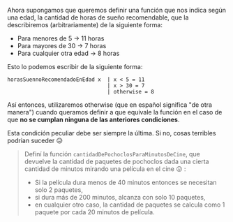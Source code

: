 Ahora supongamos que queremos definir una función que nos indica según una edad, la cantidad de horas de sueño recomendable, que la describiremos (arbitrariamente) de la siguiente forma:

* Para menores de 5 -> 11 horas
* Para mayores de 30 -> 7 horas
* Para cualquier otra edad -> 8 horas

Esto lo podemos escribir de la siguiente forma:

```
horasSuennoRecomendadoEnEdad x  | x < 5 = 11
                                | x > 30 = 7
                                | otherwise = 8
```

Así entonces, utilizaremos otherwise (que en español significa "de otra manera") cuando queramos definir a que equivale la función en el caso de que **no se cumplan ninguna de las anteriores condiciones**.

Esta condición peculiar debe ser siempre la última. Si no, cosas terribles podrian suceder :disappointed_relieved:

> Definí la función `cantidadDePochoclosParaMinutosDeCine`, que devuelve la cantidad de paquetes de pochoclos dada una cierta cantidad de minutos mirando una película en el cine :stuck_out_tongue: :
>
> *   Si la película dura menos de 40 minutos entonces se necesitan solo 2 paquetes,
> *   si dura más de 200 minutos, alcanza con solo 10 paquetes,
> *   en cualquier otro caso, la cantidad de paquetes se calcula como 1 paquete por cada 20 minutos de película. 
